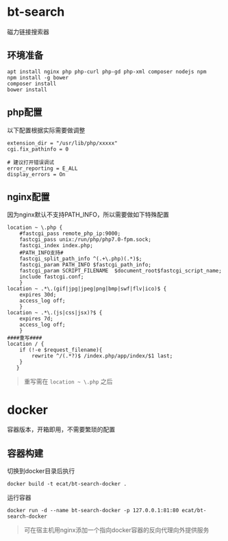 # bt-search
磁力链接搜索器


## 环境准备

```
apt install nginx php php-curl php-gd php-xml composer nodejs npm
npm install -g bower
composer install
bower install
```

## php配置
以下配置根据实际需要做调整
```
extension_dir = "/usr/lib/php/xxxxx"
cgi.fix_pathinfo = 0

# 建议打开错误调试
error_reporting = E_ALL
display_errors = On
```


## nginx配置
因为nginx默认不支持PATH_INFO，所以需要做如下特殊配置

```
location ~ \.php {
    #fastcgi_pass remote_php_ip:9000;
    fastcgi_pass unix:/run/php/php7.0-fpm.sock;
    fastcgi_index index.php;
    #PATH_INFO支持#
    fastcgi_split_path_info ^(.+\.php)(.*)$;
    fastcgi_param PATH_INFO $fastcgi_path_info;
    fastcgi_param SCRIPT_FILENAME  $document_root$fastcgi_script_name;
    include fastcgi.conf;
    }
location ~ .*\.(gif|jpg|jpeg|png|bmp|swf|flv|ico)$ {
    expires 30d;
    access_log off;
    }
location ~ .*\.(js|css|jsx)?$ {
    expires 7d;
    access_log off;
    }
####重写####
location / {
    if (!-e $request_filename){
        rewrite ^/(.*?)$ /index.php/app/index/$1 last;
    }
   }
```
> 重写需在 `location ~ \.php` 之后

# docker
容器版本，开箱即用，不需要繁琐的配置
## 容器构建
切换到docker目录后执行
```
docker build -t ecat/bt-search-docker .
```
运行容器
```
docker run -d --name bt-search-docker -p 127.0.0.1:81:80 ecat/bt-search-docker
```
> 可在宿主机用nginx添加一个指向docker容器的反向代理向外提供服务
